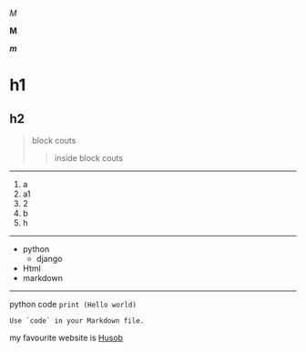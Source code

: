 *M*

**M**

***m***

# h1
## h2

> block couts
>> inside block couts

***

1. a
  1. a1
2. 2
3. b
  1. h

---

- python 
  - django
- Html
- markdown
_______________________________

python code `print (Hello world)`

``Use `code` in your Markdown file.``

my favourite website is [Husob](https://academy.hsoub.com/ "Husob acadmy")
